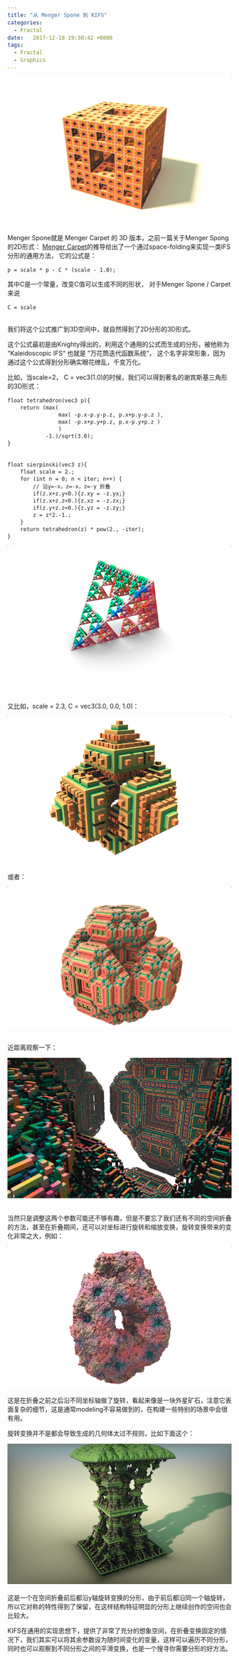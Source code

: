 ```yaml
---
title: "从 Menger Spone 到 KIFS"
categories:
  - Fractal
date:   2017-12-10 19:30:42 +0800
tags:
  - Fractal
  - Graphics
---
```


<script type="text/javascript" async src="https://cdn.mathjax.org/mathjax/latest/MathJax.js?config=TeX-MML-AM_CHTML"> </script>

<center><img src="/assets/images/menger/menger_spone0.png"></center>
<br/>

Menger Spone就是 Menger Carpet 的 3D 版本，之前一篇关于Menger Spong的2D形式： [Menger Carpet](https://evil-ryu.github.io/fractal/menger-spone-introduction/)的推导给出了一个通过space-folding来实现一类IFS分形的通用方法， 它的公式是：


```
p = scale * p - C * (scale - 1.0);
```

其中C是一个常量，改变C值可以生成不同的形状， 对于Menger Spone / Carpet 来说

```
C = scale
```
<br />
我们将这个公式推广到3D空间中，就自然得到了2D分形的3D形式。

这个公式最初是由Knighty得出的，利用这个通用的公式而生成的分形，被他称为 “Kaleidoscopic IFS“ 也就是 ”万花筒迭代函数系统“， 这个名字非常形象，因为通过这个公式得到分形确实眼花缭乱，千变万化。

比如，当scale=2， C = vec3(1.0)的时候，我们可以得到著名的谢宾斯基三角形的3D形式：

```
float tetrahedron(vec3 p){
	return (max(
            	max( -p.x-p.y-p.z, p.x+p.y-p.z ), 
            	max( -p.x+p.y+p.z, p.x-p.y+p.z ) 
        		)
        	-1.)/sqrt(3.0); 
}


float sierpinski(vec3 z){
    float scale = 2.;
	for (int n = 0; n < iter; n++) {
		// 沿y=-x，z=-x，z=-y 折叠
		if(z.x+z.y<0.){z.xy = -z.yx;}
      	if(z.x+z.z<0.){z.xz = -z.zx;}
      	if(z.y+z.z<0.){z.yz = -z.zy;}
		z = z*2.-1.;
    }
    return tetrahedron(z) * pow(2., -iter);
}
```

<center><img src="/assets/images/menger/sierpinski0.png"></center>
<br/>

又比如，scale = 2.3, C = vec3(3.0, 0.0, 1.0)：
<center><img src="/assets/images/menger/menger_spone1.png"></center>
<br/>

或者：
<center><img src="/assets/images/menger/menger_spone_rotated.png"></center>
<br/>

近距离观察一下：
<center><img src="/assets/images/menger/menger_spone_close.png"></center>
<br/>

当然只是调整这两个参数可能还不够有趣，但是不要忘了我们还有不同的空间折叠的方法，甚至在折叠期间，还可以对坐标进行旋转和缩放变换，旋转变换带来的变化非常之大，例如：
<center><img src="/assets/images/menger/menger_spone_wierd.png"></center>
<br/>
这是在折叠之前之后沿不同坐标轴做了旋转，看起来像是一块外星矿石，注意它表面复杂的细节，这是通常modeling不容易做到的，在构建一些特别的场景中会很有用。

旋转变换并不是都会导致生成的几何体太过不规则，比如下面这个：
<center><img src="/assets/images/menger/menger_tree.png"></center>
<br/>
这是一个在空间折叠前后都沿y轴旋转变换的分形，由于前后都沿同一个轴旋转，所以它对称的特性得到了保留，在这样结构特征明显的分形上继续创作的空间也会比较大。

KIFS在通用的实现思想下，提供了非常了充分的想象空间，在折叠变换固定的情况下，我们其实可以将其余参数设为随时间变化的变量，这样可以遍历不同分形，同时也可以观察到不同分形之间的平滑变换，也是一个搜寻你需要分形的好方法。
